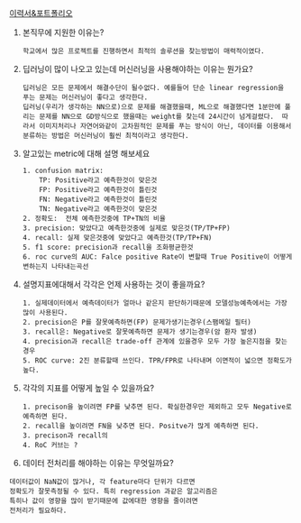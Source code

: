 [ 이력서&포트폴리오](https://drive.google.com/file/d/1xlU8eKT5xGJPb8Opg8dUOg_FgC_Yf7Bo/view?usp=sharing)
1. 본직무에 지원한 이유는?
    ```
    학교에서 많은 프로젝트를 진행하면서 최적의 솔루션을 찾는방법이 매력적이였다. 
    ```

2. 딥러닝이 많이 나오고 있는데 머신러닝을 사용해야하는 이유는 뭔가요?
    ```
    딥러닝은 모든 문제에서 해결수단이 될수없다. 예를들어 단순 linear regression을 푸는 문제는 머신러닝이 좋다고 생각한다.
    딥러닝(우리가 생각하는 NN으로)으로 문제를 해결했을때, ML으로 해결했다면 1분만에 풀리는 문제를 NN으로 GD방식으로 했을때는 weight를 찾는데 24시간이 넘게걸렸다.  따라서 이미지처리나 자연어와같이 고차원적인 문제를 푸는 방식이 아닌, 데이터를 이용해서 분류하는 방법은 머신러닝이 훨씬 최적이라고 생각한다.
    ```

3. 알고있는 metric에 대해 설명 해보세요
    ```
    1. confusion matrix:
        TP: Positive라고 예측한것이 맞은것
        FP: Positive라고 예측한것이 틀린것
        FN: Negative라고 예측한것이 틀린것
        TN: Negative라고 예측한것이 맞은것
    2. 정확도:  전체 예측한것중에 TP+TN의 비율
    3. precision: 맞았다고 예측한것중에 실제로 맞은것(TP/TP+FP)
    4. recall: 실제 맞은것중에 맞았다고 예측한것(TP/TP+FN)
    5. f1 score: precision과 recall을 조화평균한것
    6. roc curve의 AUC: Falce positive Rate이 변할때 True Positive이 어떻게 변하는지 나타내는곡선

    ```

4. 설명지표에대해서 각각은 언제 사용하는 것이 좋을까요?
    ```
    1. 실제데이터에서 예측데이터가 얼마나 같은지 판단하기때문에 모델성능예측에서는 가장 많이 사용된다.
    2. precision은 P를 잘못예측하면(FP) 문제가생기는경우(스팸메일 필터)
    3. recall은: Negative로 잘못예측하면 문제가 생기는경우(암 환자 발생)
    4. precision과 recall은 trade-off 관계에 있을경우 모두 가장 높은지점을 찾는경우
    5. ROC curve: 2진 분류할때 쓰인다. TPR/FPR로 나타내며 이면적이 넓으면 정확도가 높다.
    ```

5. 각각의 지표를 어떻게 높일 수 있을까요?
    ```
    1. precison을 높이려면 FP를 낮추면 된다. 확실한경우만 제외하고 모두 Negative로 예측하면 된다.
    2. recall을 높이려면 FN을 낮추면 된다. Positve가 많게 예측하면 된다.
    3. precison과 recall의 
    4. RoC 커브는 ?

    ```

6. 데이터 전처리를 해야하는 이유는 무엇일까요?
```
데이터값이 NaN값이 많거나, 각 feature마다 단위가 다르면 
정확도가 잘못측정될 수 있다. 특히 regression 과같은 알고리즘은
특히나 값이 영향을 많이 받기때문에 값에대한 영향을 줄이려면
전처리가 필요하다.
```

